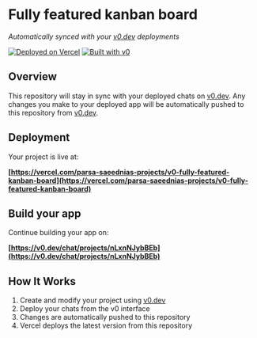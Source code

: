 # Fully featured kanban board

*Automatically synced with your [v0.dev](https://v0.dev) deployments*

[![Deployed on Vercel](https://img.shields.io/badge/Deployed%20on-Vercel-black?style=for-the-badge&logo=vercel)](https://vercel.com/parsa-saeednias-projects/v0-fully-featured-kanban-board)
[![Built with v0](https://img.shields.io/badge/Built%20with-v0.dev-black?style=for-the-badge)](https://v0.dev/chat/projects/nLxnNJybBEb)

## Overview

This repository will stay in sync with your deployed chats on [v0.dev](https://v0.dev).
Any changes you make to your deployed app will be automatically pushed to this repository from [v0.dev](https://v0.dev).

## Deployment

Your project is live at:

**[https://vercel.com/parsa-saeednias-projects/v0-fully-featured-kanban-board](https://vercel.com/parsa-saeednias-projects/v0-fully-featured-kanban-board)**

## Build your app

Continue building your app on:

**[https://v0.dev/chat/projects/nLxnNJybBEb](https://v0.dev/chat/projects/nLxnNJybBEb)**

## How It Works

1. Create and modify your project using [v0.dev](https://v0.dev)
2. Deploy your chats from the v0 interface
3. Changes are automatically pushed to this repository
4. Vercel deploys the latest version from this repository
